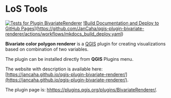# LoS Tools

[![Tests for Plugin BivariateRenderer](https://github.com/JanCaha/qgis-plugin-bivariate-renderer/actions/workflows/test_plugin.yaml/badge.svg)](https://github.com/JanCaha/qgis-plugin-bivariate-renderer/actions/workflows/test_plugin.yaml)
[!Build Documentation and Deploy to GitHub Pages](https://github.com/JanCaha/qgis-plugin-bivariate-renderer/actions/workflows/mkdocs_build_deploy.yaml/badge.svg)](https://github.com/JanCaha/qgis-plugin-bivariate-renderer/actions/workflows/mkdocs_build_deploy.yaml)

**Bivariate color polygon renderer** is a [QGIS](https://qgis.org/en/site/) plugin for creating visualizations based on combination of two variables. 

The plugin can be installed directly from **QGIS** Plugins menu.

The website with description is available here: [https://jancaha.github.io/qgis-plugin-bivariate-renderer/](https://jancaha.github.io/qgis-plugin-bivariate-renderer/).

The plugin page is: [hhttps://plugins.qgis.org/plugins/BivariateRenderer/](https://plugins.qgis.org/plugins/BivariateRenderer/).
